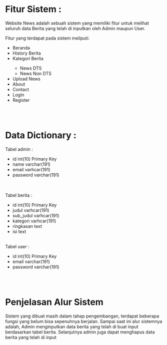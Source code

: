 <h1>Fitur Sistem : </h1>
<p>Website News adalah sebuah sistem yang memiliki fitur untuk melihat seluruh data Berita yang telah di inputkan oleh Admin maupun User.</p>
<p>Fitur yang terdapat pada sistem meliputi:</p>
<ul>
    <li>Beranda</li>
    <li>History Berita</li>
    <li>Kategori Berita</li>
    <ul>
        <li>News DTS</li>
        <li>News Non DTS</li>
    </ul>
    <li>Upload News</li>
    <li>About</li>
    <li>Contact</li>
    <li>Login</li>
    <li>Register</li>
</ul>

<br><br>
<h1>Data Dictionary : </h1>
Tabel admin :
<ul>
<li>id int(10) Primary Key </li>
<li>name varchar(191) </li>
<li>email varhcar(191) </li>
<li>password varchar(191) </li>
</ul>

<br><br>
Tabel berita : 
<ul>
<li>id int(10) Primary Key </li>
<li>judul varhcar(191) </li>
<li>sub_judul varhcar(191) </li>
<li>kategori varhcar(191) </li>
<li>ringkasan text </li>
<li>isi text </li>
</ul>

<br>
Tabel user :
<ul>
<li>id int(10) Primary Key </li>
<li>email varchar(191) </li>
<li>password varchar(191) </li>
</ul>

<br>
<br>
<h1> Penjelasan Alur Sistem</h1>
<p>Sistem yang dibuat masih dalam tahap pengembangan, terdapat beberapa fungsi yang belum bisa sepenuhnya berjalan. Sampai saat ini alur sistemnya adalah, Admin menginputkan data berita yang telah di buat input berdasarkan tabel berita. Selanjutnya admin juga dapat menghapus data berita yang telah di input</p>
